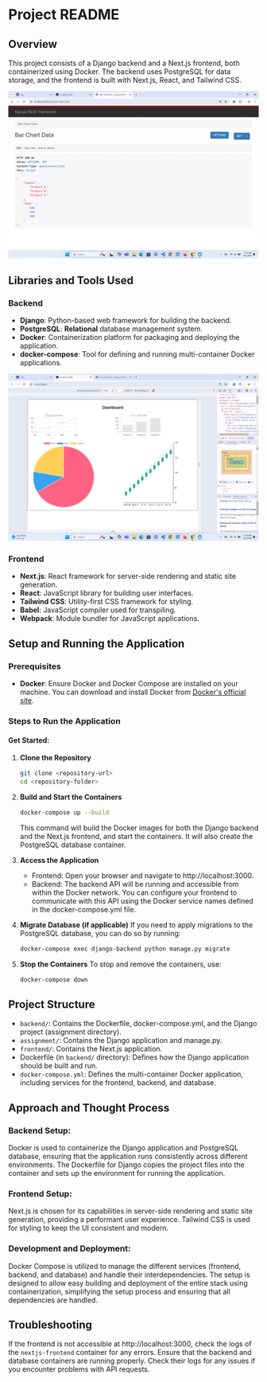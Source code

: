 
# Project README

## Overview

This project consists of a Django backend and a Next.js frontend, both containerized using Docker. The backend uses PostgreSQL for data storage, and the frontend is built with Next.js, React, and Tailwind CSS.

![Project Overview](images/frontend-overview.png)

## Libraries and Tools Used

### Backend
- **Django**: Python-based web framework for building the backend.
- **PostgreSQL**: **Relational** database management system.
- **Docker**: Containerization platform for packaging and deploying the application.
- **docker-compose**: Tool for defining and running multi-container Docker applications.


![Backend Setup](images/backend-api.png)

### Frontend
- **Next.js**: React framework for server-side rendering and static site generation.
- **React**: JavaScript library for building user interfaces.
- **Tailwind CSS**: Utility-first CSS framework for styling.
- **Babel**: JavaScript compiler used for transpiling.
- **Webpack**: Module bundler for JavaScript applications.

## Setup and Running the Application

### Prerequisites

- **Docker**: Ensure Docker and Docker Compose are installed on your machine. You can download and install Docker from [Docker's official site](https://www.docker.com/products/docker-desktop).

### Steps to Run the Application

#### Get Started:

1. **Clone the Repository**
   ```bash
   git clone <repository-url>
   cd <repository-folder>
   ```

2. **Build and Start the Containers**
   ```bash
   docker-compose up --build
   ```
   This command will build the Docker images for both the Django backend and the Next.js frontend, and start the containers. It will also create the PostgreSQL database container.

3. **Access the Application**
   - Frontend: Open your browser and navigate to http://localhost:3000.
   - Backend: The backend API will be running and accessible from within the Docker network. You can configure your frontend to communicate with this API using the Docker service names defined in the docker-compose.yml file.

4. **Migrate Database (if applicable)**
   If you need to apply migrations to the PostgreSQL database, you can do so by running:
   ```bash
   docker-compose exec django-backend python manage.py migrate
   ```

5. **Stop the Containers**
   To stop and remove the containers, use:
   ```bash
   docker-compose down
   ```

## Project Structure

- `backend/`: Contains the Dockerfile, docker-compose.yml, and the Django project (assignment directory).
- `assignment/`: Contains the Django application and manage.py.
- `frontend/`: Contains the Next.js application.
- Dockerfile (in `backend/` directory): Defines how the Django application should be built and run.
- `docker-compose.yml`: Defines the multi-container Docker application, including services for the frontend, backend, and database.

## Approach and Thought Process

### Backend Setup:
Docker is used to containerize the Django application and PostgreSQL database, ensuring that the application runs consistently across different environments. The Dockerfile for Django copies the project files into the container and sets up the environment for running the application.

### Frontend Setup:
Next.js is chosen for its capabilities in server-side rendering and static site generation, providing a performant user experience. Tailwind CSS is used for styling to keep the UI consistent and modern.

### Development and Deployment:
Docker Compose is utilized to manage the different services (frontend, backend, and database) and handle their interdependencies. The setup is designed to allow easy building and deployment of the entire stack using containerization, simplifying the setup process and ensuring that all dependencies are handled.

## Troubleshooting

If the frontend is not accessible at http://localhost:3000, check the logs of the `nextjs-frontend` container for any errors. Ensure that the backend and database containers are running properly. Check their logs for any issues if you encounter problems with API requests.
